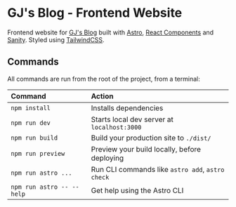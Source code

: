 # GJ's Blog - Frontend Website

Frontend website for [GJ's Blog](https://blog-gjtiquia.netlify.app/) built with [Astro](https://docs.astro.build), [React Components](https://docs.astro.build/en/core-concepts/framework-components/) and [Sanity](https://www.sanity.io/). Styled using [TailwindCSS](https://docs.astro.build/en/guides/integrations-guide/tailwind/).

## Commands

All commands are run from the root of the project, from a terminal:

| Command                   | Action                                           |
| :------------------------ | :----------------------------------------------- |
| `npm install`             | Installs dependencies                            |
| `npm run dev`             | Starts local dev server at `localhost:3000`      |
| `npm run build`           | Build your production site to `./dist/`          |
| `npm run preview`         | Preview your build locally, before deploying     |
| `npm run astro ...`       | Run CLI commands like `astro add`, `astro check` |
| `npm run astro -- --help` | Get help using the Astro CLI                     |
